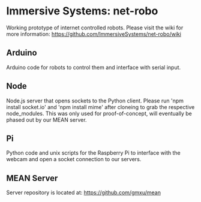 Immersive Systems: net-robo
===========================

Working prototype of internet controlled robots. Please visit the wiki for more information: https://github.com/ImmersiveSystems/net-robo/wiki

Arduino
-------
Arduino code for robots to control them and interface with serial input.

Node
----
Node.js server that opens sockets to the Python client. Please run 'npm install socket.io' and 'npm install mime' after cloneing to grab the respective node_modules. This was only used for proof-of-concept, will eventually be phased out by our MEAN server.

Pi
------
Python code and unix scripts for the Raspberry Pi to interface with the webcam and open a socket connection to our servers.


MEAN Server
----------
Server repository is located at: https://github.com/gmxu/mean
